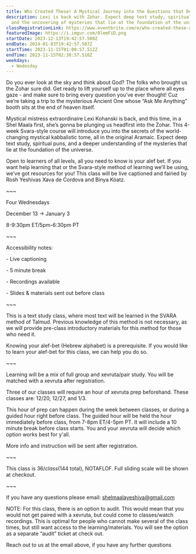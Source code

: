 ```yaml
---
title: Who Created These! A Mystical Journey into the Questions that Define Hashem
description: Lexi is back with Zohar. Expect deep text study, spiritual puns,
  and the uncovering of mysteries that lie at the foundation of the universe.
classRegistrationLink: https://www.eventbrite.com/e/who-created-these-a-mystical-journey-into-the-questions-that-define-hashem-tickets-728678094797?aff=oddtdtcreator
featuredImage: https://i.imgur.com/0lemFiD.png
startDate: 2023-12-13T19:42:57.500Z
endDate: 2024-01-03T19:42:57.507Z
startTime: 2023-11-15T01:00:57.512Z
endTime: 2023-11-15T02:30:57.516Z
weekdays:
  - Wedesday
---
```

<!--StartFragment-->

Do you ever look at the sky and think about God? The folks who brought us the Zohar sure did. Get ready to lift yourself up to the place where all eyes gaze - and make sure to bring every question you’ve ever thought! Cuz we’re taking a trip to the mysterious Ancient One whose “Ask Me Anything” booth sits at the end of heaven itself.

Mystical mistress extraordinaire Lexi Kohanski is back, and this time, in a Shel Maala first, she’s gonna be plunging us headfirst into the Zohar. This 4-week Svara-style course will introduce you into the secrets of the world-changing mystical kabbalistic tome, all in the original Aramaic. Expect deep text study, spiritual puns, and a deeper understanding of the mysteries that lie at the foundation of the universe.

Open to learners of all levels, all you need to know is your alef bet. If you want help learning that or the Svara-style method of learning we’ll be using, we’ve got resources for you! This class will be live captioned and fairied by Rosh Yeshivas Xava de Cordova and Binya Kóatz.

\~﻿\~~

Four Wednesdays

December 13 -> January 3

8-9:30pm ET/5pm-6:30pm PT

\~\~~

Accessibility notes:

\- Live captioning

\- 5 minute break

\- Recordings available

\- Slides & materials sent out before class

\~﻿\~~

T﻿his is a text study class, where most text will be learned in the SVARA method of Talmud. Previous knowledge of this method is not necessary, as we will provide pre-class introductory materials for this method for those who need it.

Knowing your alef-bet (Hebrew alphabet) is a prerequisite. If you would like to learn your alef-bet for this class, we can help you do so.

\~﻿\~~

Learning will be a mix of full group and xevruta/pair study. You will be matched with a xevruta after registration.

Three of our classes will require an hour of xevruta prep beforehand. These classes are: 12/20, 12/27, and 1/3.

This hour of prep can happen during the week between classes, or during a guided hour right before class. The guided hour will be held the hour immediately before class, from 7-8pm ET/4-5pm PT. It will include a 10 minute break before class starts. You and your xevruta will decide which option works best for y'all.

More info and instruction will be sent after registration.

\~﻿\~~

T﻿his class is $36/class ($144 total), NOTAFLOF. Full sliding scale will be shown at checkout.

\~﻿\~~

I﻿f you have any questions please email: shelmaalayeshiva@gmail.com

N﻿OTE: For this class, there is an option to audit. This would mean that you would not get paired with a xevruta, but could come to classes/watch recordings. This is optimal for people who cannot make several of the class times, but still want access to the learning/materials. You will see the option as a separate “audit” ticket at check out.

Reach out to us at the email above, if you have any further questions

<!--EndFragment-->